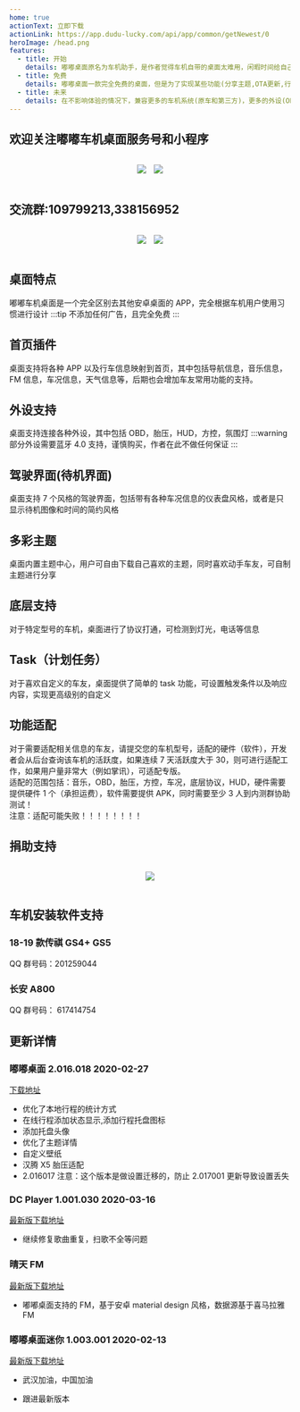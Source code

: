 ```yaml
---
home: true
actionText: 立即下载
actionLink: https://app.dudu-lucky.com/api/app/common/getNewest/0
heroImage: /head.png
features:
  - title: 开始
    details: 嘟嘟桌面原名为车机助手，是作者觉得车机自带的桌面太难用，闲暇时间给自己定制的桌面，分享后获得了一致好评，所以进行了持续维护
  - title: 免费
    details: 嘟嘟桌面一款完全免费的桌面，但是为了实现某些功能(分享主题,OTA更新,行程存储)，并维持项目进行，作者打开了捐送渠道，更好的分摊一下运营成本
  - title: 未来
    details: 在不影响体验的情况下，兼容更多的车机系统(原车和第三方)，更多的外设(OBD,HUD,氛围灯,方控等)，使嘟嘟桌面成为最好用的车机桌面
---
```


## 欢迎关注嘟嘟车机桌面服务号和小程序

<div align=center style="padding:10px">
  <img style="margin:5px" src="http://file-qiniu.dudu-lucky.com/sys/gzh_fwh.jpg"/>
  <img style="margin:5px" src="http://file-qiniu.dudu-lucky.com/sys/gzh_xcx.jpg"/>
</div>

## 交流群:109799213,338156952

<div align=center style="padding:10px">
  <img style="margin:5px" src="http://file-qiniu.dudu-lucky.com/sys/qunqcode.jpg"/>
  <img style="margin:5px" src="http://file-qiniu.dudu-lucky.com/sys/qunqcode2.png"/>
</div>

## 桌面特点

嘟嘟车机桌面是一个完全区别去其他安卓桌面的 APP，完全根据车机用户使用习惯进行设计
:::tip
不添加任何广告，且完全免费
:::

## 首页插件

桌面支持将各种 APP 以及行车信息映射到首页，其中包括导航信息，音乐信息，FM 信息，车况信息，天气信息等，后期也会增加车友常用功能的支持。

## 外设支持

桌面支持连接各种外设，其中包括 OBD，胎压，HUD，方控，氛围灯
:::warning
部分外设需要蓝牙 4.0 支持，谨慎购买，作者在此不做任何保证
:::

## 驾驶界面(待机界面)

桌面支持 7 个风格的驾驶界面，包括带有各种车况信息的仪表盘风格，或者是只显示待机图像和时间的简约风格

## 多彩主题

桌面内置主题中心，用户可自由下载自己喜欢的主题，同时喜欢动手车友，可自制主题进行分享

## 底层支持

对于特定型号的车机，桌面进行了协议打通，可检测到灯光，电话等信息

## Task（计划任务）

对于喜欢自定义的车友，桌面提供了简单的 task 功能，可设置触发条件以及响应内容，实现更高级别的自定义

## 功能适配

对于需要适配相关信息的车友，请提交您的车机型号，适配的硬件（软件），开发者会从后台查询该车机的活跃度，如果连续 7 天活跃度大于 30，则可进行适配工作，如果用户量非常大（例如掌讯），可适配专版。<br/>
适配的范围包括：音乐，OBD，胎压，方控，车况，底层协议，HUD，硬件需要提供硬件 1 个（承担运费），软件需要提供 APK，同时需要至少 3 人到内测群协助测试！<br/>
注意：适配可能失败！！！！！！！！

## 捐助支持

<div align=center style="padding:10px">
  <img style="margin:5px" src="http://file-qiniu.dudu-lucky.com/sys/juanzhu.jpg"/>
</div>

## 车机安装软件支持

### 18-19 款传祺 GS4+ GS5

QQ 群号码：201259044

### 长安 A800

QQ 群号码： 617414754

## 更新详情

### 嘟嘟桌面 2.016.018 2020-02-27

[下载地址](https://app.dudu-lucky.com/api/app/common/getNewest/0)

- 优化了本地行程的统计方式
- 在线行程添加状态显示,添加行程托盘图标
- 添加托盘头像
- 优化了主题详情
- 自定义壁纸
- 汉腾 X5 胎压适配
- 2.016017 注意：这个版本是做设置迁移的，防止 2.017001 更新导致设置丢失

### DC Player 1.001.030 2020-03-16

[最新版下载地址](https://app.dudu-lucky.com/api/app/common/getNewest/4)

- 继续修复歌曲重复，扫歌不全等问题

### 晴天 FM

[最新版下载地址](https://app.dudu-lucky.com/api/app/common/getNewest/5)

- 嘟嘟桌面支持的 FM，基于安卓 material design 风格，数据源基于喜马拉雅 FM

### 嘟嘟桌面迷你 1.003.001 2020-02-13

[最新版下载地址](https://app.dudu-lucky.com/api/app/common/getNewest/5)

- 武汉加油，中国加油
- 跟进最新版本

  <Footer/>
